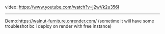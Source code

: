 video: <a href="https://www.youtube.com/watch?v=j2wVk2u356I" target="_blank">https://www.youtube.com/watch?v=j2wVk2u356I</a> <hr/>
Demo:<a href="https://walnut-furniture.onrender.com/" target="_blank">https://walnut-furniture.onrender.com/</a>  (sometime it will have some troubleshot bc i deploy on render with free instance)
